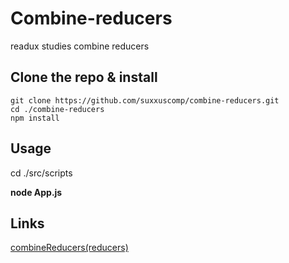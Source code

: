 # Combine-reducers
readux studies combine reducers


## Clone the repo & install
```
git clone https://github.com/suxxuscomp/combine-reducers.git
cd ./combine-reducers
npm install
```
## Usage
cd ./src/scripts

**node App.js**

## Links
[combineReducers(reducers)](http://redux.js.org/docs/api/combineReducers.html)
